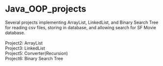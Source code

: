 # Java_OOP_projects
Several projects implementing ArrayList, LinkedList, and Binary Search Tree for reading csv files, storing in database, and allowing search for SF Movie database.\
 \
Project2: ArrayList\
Project3: LinkedList\
Project5: Converter(Recursion)\
Project6: Binary Search Tree
